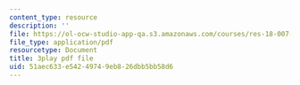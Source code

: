 ```yaml
---
content_type: resource
description: ''
file: https://ol-ocw-studio-app-qa.s3.amazonaws.com/courses/res-18-007-calculus-revisited-multivariable-calculus-fall-2011/51aec633e54249749eb826dbb5bb58d6_CxUEyN4exSg.pdf
file_type: application/pdf
resourcetype: Document
title: 3play pdf file
uid: 51aec633-e542-4974-9eb8-26dbb5bb58d6
---
```

